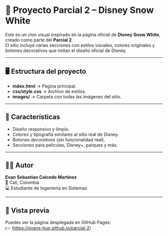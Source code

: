 # 🌟 Proyecto Parcial 2 – Disney Snow White

Este es un clon visual inspirado en la página oficial de **Disney Snow White**, creado como parte del **Parcial 2**.  
El sitio incluye varias secciones con estilos visuales, colores originales y botones decorativos que imitan el diseño oficial de Disney.

---

## 🖥️ Estructura del proyecto

- **index.html** → Página principal.
- **css/style.css** → Archivo de estilos.
- **images/** → Carpeta con todas las imágenes del sitio.

---

## 🎨 Características

- Diseño responsivo y limpio.  
- Colores y tipografía similares al sitio real de Disney.  
- Botones *decorativos* (sin funcionalidad real).  
- Secciones para películas, Disney+, parques y más.  

---

## 👨‍💻 Autor

**Evan Sebastian Caicedo Martínez**  
📍 Cali, Colombia  
💻 Estudiante de Ingeniería en Sistemas  

---

## 🚀 Vista previa

Puedes ver la página desplegada en GitHub Pages:  
👉 (https://evans-hue.github.io/parcial-2)

